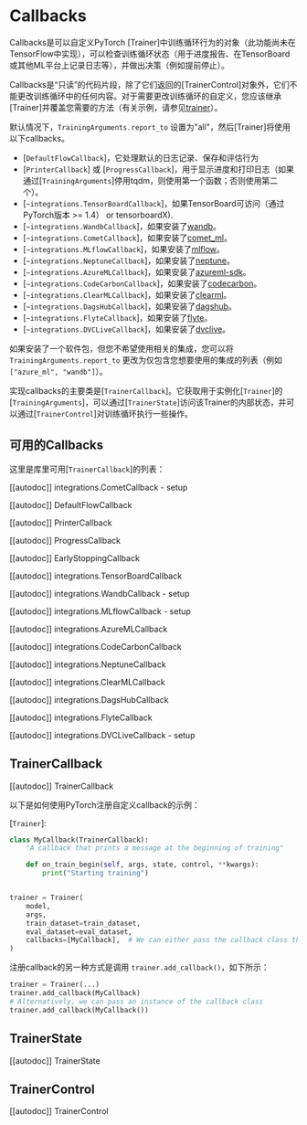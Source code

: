 <!--Copyright 2020 The HuggingFace Team. All rights reserved.

Licensed under the Apache License, Version 2.0 (the "License"); you may not use this file except in compliance with
the License. You may obtain a copy of the License at

http://www.apache.org/licenses/LICENSE-2.0

Unless required by applicable law or agreed to in writing, software distributed under the License is distributed on
an "AS IS" BASIS, WITHOUT WARRANTIES OR CONDITIONS OF ANY KIND, either express or implied. See the License for the
specific language governing permissions and limitations under the License.

⚠️ Note that this file is in Markdown but contain specific syntax for our doc-builder (similar to MDX) that may not be
rendered properly in your Markdown viewer.

-->

# Callbacks


Callbacks是可以自定义PyTorch [Trainer]中训练循环行为的对象（此功能尚未在TensorFlow中实现），可以检查训练循环状态（用于进度报告、在TensorBoard或其他ML平台上记录日志等），并做出决策（例如提前停止）。

Callbacks是“只读”的代码片段，除了它们返回的[TrainerControl]对象外，它们不能更改训练循环中的任何内容。对于需要更改训练循环的自定义，您应该继承[Trainer]并覆盖您需要的方法（有关示例，请参见[trainer](trainer)）。

默认情况下，`TrainingArguments.report_to` 设置为"all"，然后[Trainer]将使用以下callbacks。


- [`DefaultFlowCallback`]，它处理默认的日志记录、保存和评估行为
- [`PrinterCallback`] 或 [`ProgressCallback`]，用于显示进度和打印日志（如果通过[`TrainingArguments`]停用tqdm，则使用第一个函数；否则使用第二个）。
- [`~integrations.TensorBoardCallback`]，如果TensorBoard可访问（通过PyTorch版本 >= 1.4）
  or tensorboardX).
- [`~integrations.WandbCallback`]，如果安装了[wandb](https://www.wandb.com/)。
- [`~integrations.CometCallback`]，如果安装了[comet_ml](https://www.comet.ml/site/)。
- [`~integrations.MLflowCallback`]，如果安装了[mlflow](https://www.mlflow.org/)。
- [`~integrations.NeptuneCallback`]，如果安装了[neptune](https://neptune.ai/)。
- [`~integrations.AzureMLCallback`]，如果安装了[azureml-sdk](https://pypi.org/project/azureml-sdk/)。
- [`~integrations.CodeCarbonCallback`]，如果安装了[codecarbon](https://pypi.org/project/codecarbon/)。
- [`~integrations.ClearMLCallback`]，如果安装了[clearml](https://github.com/allegroai/clearml)。
- [`~integrations.DagsHubCallback`]，如果安装了[dagshub](https://dagshub.com/)。
- [`~integrations.FlyteCallback`]，如果安装了[flyte](https://flyte.org/)。
- [`~integrations.DVCLiveCallback`]，如果安装了[dvclive](https://dvc.org/doc/dvclive)。

如果安装了一个软件包，但您不希望使用相关的集成，您可以将 `TrainingArguments.report_to` 更改为仅包含您想要使用的集成的列表（例如 `["azure_ml", "wandb"]`）。

实现callbacks的主要类是[`TrainerCallback`]。它获取用于实例化[`Trainer`]的[`TrainingArguments`]，可以通过[`TrainerState`]访问该Trainer的内部状态，并可以通过[`TrainerControl`]对训练循环执行一些操作。


## 可用的Callbacks

这里是库里可用[`TrainerCallback`]的列表：

[[autodoc]] integrations.CometCallback
    - setup

[[autodoc]] DefaultFlowCallback

[[autodoc]] PrinterCallback

[[autodoc]] ProgressCallback

[[autodoc]] EarlyStoppingCallback

[[autodoc]] integrations.TensorBoardCallback

[[autodoc]] integrations.WandbCallback
    - setup

[[autodoc]] integrations.MLflowCallback
    - setup

[[autodoc]] integrations.AzureMLCallback

[[autodoc]] integrations.CodeCarbonCallback

[[autodoc]] integrations.NeptuneCallback

[[autodoc]] integrations.ClearMLCallback

[[autodoc]] integrations.DagsHubCallback

[[autodoc]] integrations.FlyteCallback

[[autodoc]] integrations.DVCLiveCallback
    - setup

## TrainerCallback

[[autodoc]] TrainerCallback

以下是如何使用PyTorch注册自定义callback的示例：

[`Trainer`]:

```python
class MyCallback(TrainerCallback):
    "A callback that prints a message at the beginning of training"

    def on_train_begin(self, args, state, control, **kwargs):
        print("Starting training")


trainer = Trainer(
    model,
    args,
    train_dataset=train_dataset,
    eval_dataset=eval_dataset,
    callbacks=[MyCallback],  # We can either pass the callback class this way or an instance of it (MyCallback())
)
```

注册callback的另一种方式是调用 `trainer.add_callback()`，如下所示：


```python
trainer = Trainer(...)
trainer.add_callback(MyCallback)
# Alternatively, we can pass an instance of the callback class
trainer.add_callback(MyCallback())
```

## TrainerState

[[autodoc]] TrainerState

## TrainerControl

[[autodoc]] TrainerControl
